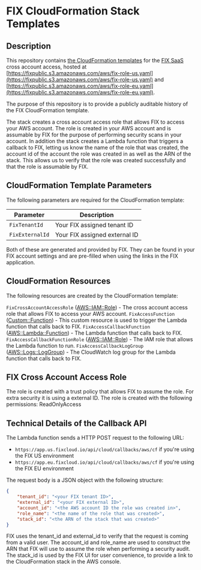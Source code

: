 # FIX CloudFormation Stack Templates

## Description

This repository contains [the CloudFormation templates](https://console.aws.amazon.com/cloudformation/home#/stacks/create/review?templateURL=https://fixpublic.s3.amazonaws.com/aws/fix-role-dev-eu.yaml&stackName=FixAccess&param_FixTenantId=00000000-0000-0000-0000-000000000000&param_FixExternalId=00000000-0000-0000-0000-000000000000) for the [FIX SaaS](https://fix.tt/) cross account access, hosted at [https://fixpublic.s3.amazonaws.com/aws/fix-role-us.yaml](https://fixpublic.s3.amazonaws.com/aws/fix-role-us.yaml) and [https://fixpublic.s3.amazonaws.com/aws/fix-role-eu.yaml](https://fixpublic.s3.amazonaws.com/aws/fix-role-eu.yaml).

The purpose of this repository is to provide a publicly auditable history of the FIX CloudFormation template.

The stack creates a cross account access role that allows FIX to access your AWS account. The role is created in your AWS account and is assumable by FIX for the purpose of performing security scans in your account. In addition the stack creates a Lambda function that triggers a callback to FIX, letting us know the name of the role that was created, the account id of the account the role was created in as well as the ARN of the stack. This allows us to verify that the role was created successfully and that the role is assumable by FIX.


## CloudFormation Template Parameters

The following parameters are required for the CloudFormation template:

| Parameter | Description |
| ---------- | ---------- |
| `FixTenantId`   | Your FIX assigned tenant ID |
| `FixExternalId` | Your FIX assigned external ID |

Both of these are generated and provided by FIX. They can be found in your FIX account settings and are pre-filled when using the links in the FIX application.

## CloudFormation Resources

The following resources are created by the CloudFormation template:

`FixCrossAccountAccessRole` ([AWS::IAM::Role](https://docs.aws.amazon.com/AWSCloudFormation/latest/UserGuide/aws-resource-iam-role.html)) - The cross account access role that allows FIX to access your AWS account.
`FixAccessFunction` ([Custom::Function](https://docs.aws.amazon.com/AWSCloudFormation/latest/UserGuide/template-custom-resources-lambda.html)) - This custom resource is used to trigger the Lambda function that calls back to FIX.
`FixAccessCallbackFunction` ([AWS::Lambda::Function](https://docs.aws.amazon.com/AWSCloudFormation/latest/UserGuide/aws-resource-lambda-function.html)) - The Lambda function that calls back to FIX.
`FixAccessCallbackFunctionRole` ([AWS::IAM::Role](https://docs.aws.amazon.com/AWSCloudFormation/latest/UserGuide/aws-resource-iam-role.html)) - The IAM role that allows the Lambda function to run.
`FixAccessCallbackLogGroup` ([AWS::Logs::LogGroup](https://docs.aws.amazon.com/AWSCloudFormation/latest/UserGuide/aws-resource-logs-loggroup.html)) - The CloudWatch log group for the Lambda function that calls back to FIX.


## FIX Cross Account Access Role

The role is created with a trust policy that allows FIX to assume the role. For extra security it is using a external ID. The role is created with the following permissions: ReadOnlyAccess


## Technical Details of the Callback API

The Lambda function sends a HTTP POST request to the following URL:
- `https://app.us.fixcloud.io/api/cloud/callbacks/aws/cf` if you're using the FIX US environment
- `https://app.eu.fixcloud.io/api/cloud/callbacks/aws/cf` if you're using the FIX EU environment

The request body is a JSON object with the following structure:

```json
{
    "tenant_id": "<your FIX tenant ID>",
    "external_id": "<your FIX external ID>",
    "account_id": "<the AWS account ID the role was created in>",
    "role_name": "<the name of the role that was created>",
    "stack_id": "<the ARN of the stack that was created>"
}
```

FIX uses the tenant_id and external_id to verify that the request is coming from a valid user. The account_id and role_name are used to construct the ARN that FIX will use to assume the role when performing a security audit. The stack_id is used by the FIX UI for user convenience, to provide a link to the CloudFormation stack in the AWS console.
